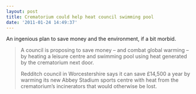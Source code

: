 ```yaml
---
layout: post
title: Crematorium could help heat council swimming pool
date: '2011-01-24 14:49:37'
---
```


An ingenious plan to save money and the environment, if a bit morbid.

> A council is proposing to save money – and combat global warming – by heating a leisure centre and swimming pool using heat generated by the crematorium next door.
> 
> Redditch council in Worcestershire says it can save £14,500 a year by warming its new Abbey Stadium sports centre with heat from the crematorium’s incinerators that would otherwise be lost.